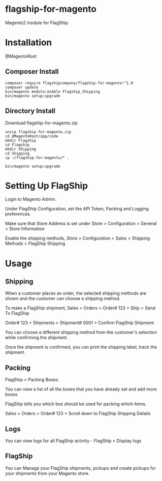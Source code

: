 # flagship-for-magento

Magento2 module for FlagShip.

# Installation

@MagentoRoot

## Composer Install

```
composer require flagshipcompany/flagship-for-magento:^1.0
composer update 
bin/magento module:enable Flagship_Shipping
bin/magento setup:upgrade
```

## Directory Install

Download flagship-for-magento.zip

```
unzip flagship-for-magento.zip
cd @MagentoRoot/app/code
mkdir Flagship
cd Flagship
mkdir Shipping
cd Shipping
cp ~/flagship-for-magento/* .

bin/magento setup:upgrade
```

# Setting Up FlagShip

Login to Magento Admin.

Under FlagShip Configuration, set the API Token, Packing and Logging preferences.

Make sure that Store Address is set under Store > Configuration > General > Store Information

Enable the shipping methods, Store > Configuration > Sales > Shipping Methods > FlagShip Shipping


# Usage

## Shipping

When a customer places an order, the selected shipping methods are shown and the customer can choose a shipping method. 

To make a FlagShip shipment, Sales > Orders > Order# 123 > Ship > Send To FlagShip

Order# 123 > Shipments > Shipment# 0001 > Confirm FlagShip Shipment

You can choose a different shipping method from the customer's selection while confirming the shipment.

Once the shipment is confirmed, you can print the shipping label, track the shipment.

## Packing

FlagShip > Packing Boxes.

You can view a list of all the boxes that you have already set and add more boxes.

FlagShip tells you which box should be used for packing which items.

Sales > Orders > Order# 123 > Scroll down to FlagShip Shipping Details

## Logs

You can view logs for all FlagShip activity - FlagShip > Display logs

## FlagShip

You can Manage your FlagShip shipments, pickups and create pickups for your shipments from your Magento store.
